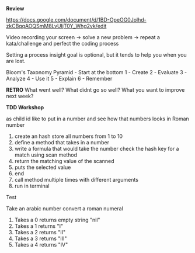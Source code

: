 **Review**

https://docs.google.com/document/d/1BD-OpeOG0Jolhd-zkCBqqAOQSmM8LvUIjT0Y_Whg2vk/edit

Video recording your screen -> solve a new problem
                            -> repeat a kata/challenge and perfect the coding process
                            
Setting a process insight goal is optional, but it tends to help you when you are lost.

Bloom's Taxonomy
Pyramid - Start at the bottom
1 - Create
2 - Evaluate
3 - Analyze
4 - Use it
5 - Explain
6 - Remember

**RETRO**
What went well?
What didnt go so well?
What you want to improve next week?

**TDD Workshop**

as child id like to put in a number and see how that numbers looks in Roman number

1. create an hash store all numbers from 1 to 10
2. define a method that takes in a number
3. write a formula that would take the number check the hash key for a match using scan method
4. return the matching value of the scanned
5. puts the selected value
6. end
7. call method multiple times with different arguments
8. run in terminal

Test

Take an arabic number convert a roman numeral

1. Takes a 0 returns empty string "nil"
2. Takes a 1 returns "I"
3. Takes a 2 returns "II"
4. Takes a 3 returns "III"
5. Takes a 4 returns "IV"
